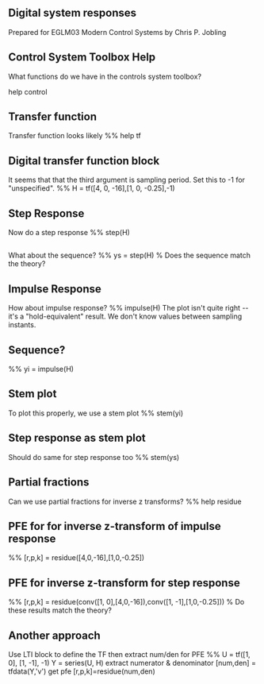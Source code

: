 ## Digital system responses
Prepared for EGLM03 Modern Control Systems by Chris P. Jobling
## Control System Toolbox Help
What functions do we have in the controls system toolbox?

help control
## Transfer function
Transfer function looks likely
%%
help tf
## Digital transfer function block
It seems that that the third argument is sampling period. Set this to -1 for 
"unspecified".
%%
H = tf([4, 0, -16],[1, 0, -0.25],-1)
## Step Response
Now do a step response
%%
step(H)
## 
What about the sequence?
%%
ys = step(H)
%
Does the sequence match the theory?
## Impulse Response
How about impulse response?
%%
impulse(H)
The plot isn't quite right -- it's a "hold-equivalent" result.
We don't know values between sampling instants.
## Sequence?
%%
yi = impulse(H)
## Stem plot
To plot this properly, we use a stem plot
%%
stem(yi)
## Step response as stem plot
Should do same for step response too
%%
stem(ys)
## Partial fractions
Can we use partial fractions for inverse z transforms?
%%
help residue
## PFE for for inverse z-transform of impulse response
%%
[r,p,k] = residue([4,0,-16],[1,0,-0.25])
## PFE for inverse z-transform for step response
%%
[r,p,k] = residue(conv([1, 0],[4,0,-16]),conv([1, -1],[1,0,-0.25]))
%
Do these results match the theory?
## Another approach
Use LTI block to define the TF then extract num/den for PFE
%%
U = tf([1, 0], [1, -1], -1)
Y = series(U, H)
extract numerator & denominator
[num,den] = tfdata(Y,'v')
get pfe
[r,p,k]=residue(num,den)